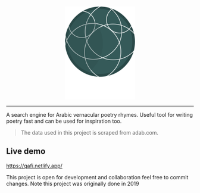 <p align="center">
  <img src="./Logo.png" style="width:auto;height:250px;"/>
</p>
<hr>
A search engine for Arabic vernacular poetry rhymes. Useful tool for writing poetry fast and can be used for inspiration too.

> The data used in this project is scraped from adab.com.

## Live demo
https://qafi.netlify.app/

This project is open for development and collaboration feel free to commit changes. Note this project was originally done in 2019
